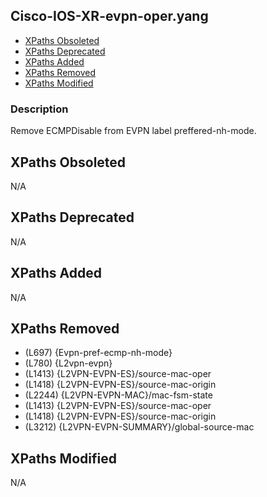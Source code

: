 ## Cisco-IOS-XR-evpn-oper.yang

- [XPaths Obsoleted](#xpaths-obsoleted)
- [XPaths Deprecated](#xpaths-deprecated)
- [XPaths Added](#xpaths-added)
- [XPaths Removed](#xpaths-removed)
- [XPaths Modified](#xpaths-modified)

### Description

Remove ECMPDisable from EVPN label preffered-nh-mode.

## XPaths Obsoleted

N/A

## XPaths Deprecated

N/A

## XPaths Added

N/A

## XPaths Removed

- (L697)	{Evpn-pref-ecmp-nh-mode}
- (L780)	{L2vpn-evpn}
- (L1413)	{L2VPN-EVPN-ES}/source-mac-oper
- (L1418)	{L2VPN-EVPN-ES}/source-mac-origin
- (L2244)	{L2VPN-EVPN-MAC}/mac-fsm-state
- (L1413)	{L2VPN-EVPN-ES}/source-mac-oper
- (L1418)	{L2VPN-EVPN-ES}/source-mac-origin
- (L3212)	{L2VPN-EVPN-SUMMARY}/global-source-mac

## XPaths Modified

N/A

